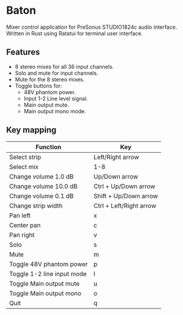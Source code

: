 # Baton
Mixer control application for PreSonus STUDIO1824c audio interface.
Written in Rust using Ratatui for terminal user interface.

## Features
- 8 stereo mixes for all 36 input channels.
- Solo and mute for input channels.
- Mute for the 8 stereo mixes.
- Toggle buttons for:
  - 48V phantom power.
  - Input 1-2 Line level signal.
  - Main output mute.
  - Main output mono mode.

## Key mapping
| Function | Key |
|----------|-----|
| Select strip | Left/Right arrow |
| Select mix | 1-8 |
| Change volume 1.0 dB | Up/Down arrow |
| Change volume 10.0 dB | Ctrl + Up/Down arrow |
| Change volume 0.1 dB | Shift + Up/Down arrow |
| Change strip width | Ctrl + Left/Right arrow |
| Pan left | x |
| Center pan | c |
| Pan right | v |
| Solo | s |
| Mute | m |
| Toggle 48V phantom power | p |
| Toggle 1-2 line input mode | l |
| Toggle Main output mute | u |
| Toggle Main output mono | o |
| Quit | q |

